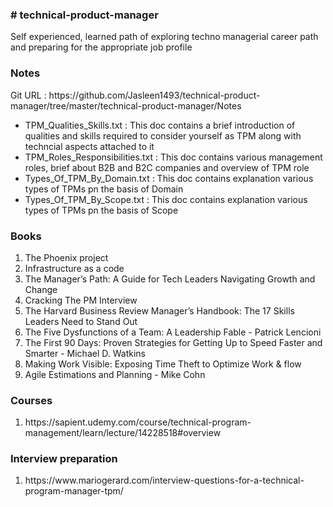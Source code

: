 <h3># technical-product-manager</h3>
Self experienced, learned path of exploring techno managerial career path and preparing for the appropriate job profile

<h3>Notes</h3>
Git URL : https://github.com/Jasleen1493/technical-product-manager/tree/master/technical-product-manager/Notes

<ul>
  <li>TPM_Qualities_Skills.txt : This doc contains a brief introduction of qualities and skills required to consider yourself as TPM along with techncial aspects attached to     it</li>
  <li>TPM_Roles_Responsibilities.txt : This doc contains various management roles, brief about B2B and B2C companies and overview of TPM role</li>
  <li> Types_Of_TPM_By_Domain.txt : This doc contains explanation various types  of TPMs pn the basis of Domain</li>
  <li> Types_Of_TPM_By_Scope.txt : This doc contains explanation various types  of TPMs pn the basis of Scope</li>
</ul>

  
<h3>Books</h3>
<ol>
  <li> The Phoenix project</li>
  <li> Infrastructure as a code</li>
  <li>The Manager’s Path: A Guide for Tech Leaders Navigating Growth and Change</li>
  <li>Cracking The PM Interview</li>
  <li>The Harvard Business Review Manager’s Handbook: The 17 Skills Leaders Need to Stand Out</li>
  <li>The Five Dysfunctions of a Team: A Leadership Fable - Patrick Lencioni</li>
  <li>The First 90 Days: Proven Strategies for Getting Up to Speed Faster and Smarter - Michael D. Watkins</li>
  <li>Making Work Visible: Exposing Time Theft to Optimize Work & flow</li>
  <li>Agile Estimations and Planning - Mike Cohn</li>
  </ol>
 

<h3>Courses</h3>
<ol>
  <li>https://sapient.udemy.com/course/technical-program-management/learn/lecture/14228518#overview</li>
</ol>
  
<h3>Interview preparation </h3>
<ol>
  <li>https://www.mariogerard.com/interview-questions-for-a-technical-program-manager-tpm/</li>
  </ol>
